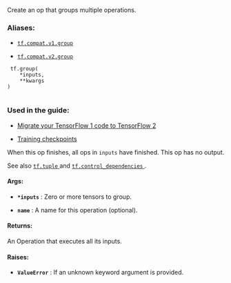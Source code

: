 Create an op that groups multiple operations.



### Aliases:

- [ `tf.compat.v1.group` ](/api_docs/python/tf/group)

- [ `tf.compat.v2.group` ](/api_docs/python/tf/group)



```
 tf.group(
    *inputs,
    **kwargs
)
 
```



### Used in the guide:

- [Migrate your TensorFlow 1 code to TensorFlow 2](https://tensorflow.google.cn/guide/migrate)

- [Training checkpoints](https://tensorflow.google.cn/guide/checkpoint)

When this op finishes, all ops in  `inputs`  have finished. This op has no
output.

See also [ `tf.tuple` ](https://tensorflow.google.cn/api_docs/python/tf/tuple) and
[ `tf.control_dependencies` ](https://tensorflow.google.cn/api_docs/python/tf/control_dependencies).



#### Args:

- **`*inputs`** : Zero or more tensors to group.

- **`name`** : A name for this operation (optional).



#### Returns:
An Operation that executes all its inputs.



#### Raises:

- **`ValueError`** : If an unknown keyword argument is provided.

